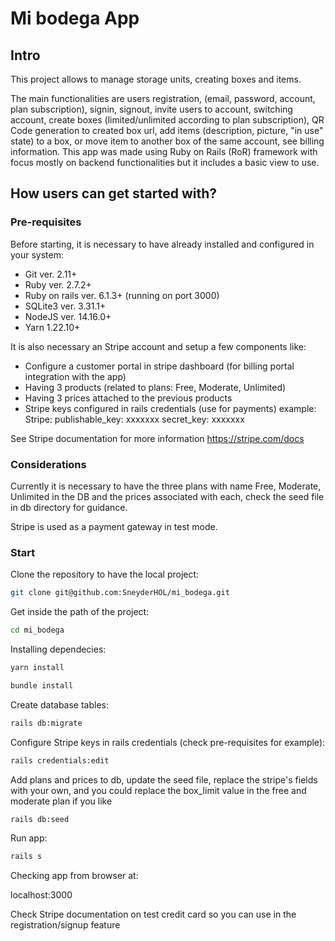 # Mi bodega App

## Intro

This project allows to manage storage units, creating boxes and items.

The main functionalities are users registration, (email, password, account, plan subscription), signin, signout, invite users to account, switching account, create boxes (limited/unlimited according to plan subscription), QR Code generation to created box url, add items (description, picture, "in use" state) to a box, or move item to another box of the same account, see billing information. This app was made using Ruby on Rails (RoR) framework with focus mostly on backend functionalities but it includes a basic view to use.


## How users can get started with?

### Pre-requisites

Before starting, it is necessary to have already installed and configured in your system:
  - Git ver. 2.11+
  - Ruby ver. 2.7.2+
  - Ruby on rails ver. 6.1.3+ (running on port 3000)
  - SQLite3 ver. 3.31.1+
  - NodeJS ver. 14.16.0+
  - Yarn 1.22.10+

It is also necessary an Stripe account and setup a few components like:
  - Configure a customer portal in stripe dashboard (for billing portal integration with the app)
  - Having 3 products (related to plans: Free, Moderate, Unlimited)
  - Having 3 prices attached to the previous products
  - Stripe keys configured in rails credentials (use for payments) example:
      Stripe:
          publishable_key: xxxxxxx
          secret_key: xxxxxxx

See Stripe documentation for more information https://stripe.com/docs

### Considerations

Currently it is necessary to have the three plans with name Free, Moderate, Unlimited in the DB and the prices associated with each, check the seed file in db directory for guidance. 

Stripe is used as a payment gateway in test mode.

### Start

Clone the repository to have the local project:
``` sh
git clone git@github.com:SneyderHOL/mi_bodega.git
```

Get inside the path of the project:
``` sh
cd mi_bodega
```

Installing dependecies:
``` sh
yarn install
```
``` sh
bundle install
```

Create database tables:
``` sh
rails db:migrate
```

Configure Stripe keys in rails credentials (check pre-requisites for example):
``` sh
rails credentials:edit
```

Add plans and prices to db, update the seed file, replace the stripe's fields with your own, and you could replace the box_limit value in the free and moderate plan if you like
``` sh
rails db:seed
```

Run app:
``` sh
rails s
```

Checking app from browser at:

localhost:3000

Check Stripe documentation on test credit card so you can use in the registration/signup feature

